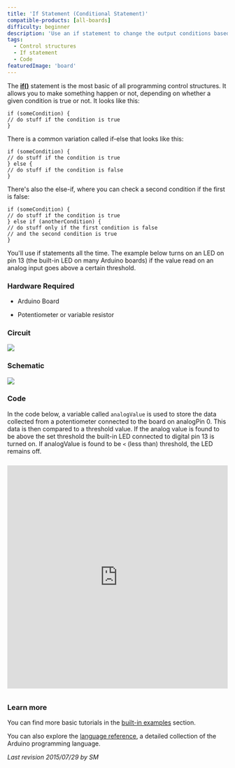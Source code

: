 ```yaml
---
title: 'If Statement (Conditional Statement)'
compatible-products: [all-boards]
difficulty: beginner
description: 'Use an if statement to change the output conditions based on changing the input conditions.'
tags: 
  - Control structures
  - If statement
  - Code
featuredImage: 'board'
---
```


The [**if()**](https://www.arduino.cc/en/Reference/If) statement is the most basic of all programming control structures.  It allows you to make something happen or not, depending on whether a given condition is true or not.  It looks like this:

```arduino
if (someCondition) {
// do stuff if the condition is true
}
```

There is a common variation called if-else that looks like this:

```arduino
if (someCondition) {
// do stuff if the condition is true
} else {
// do stuff if the condition is false
}
```

There's also the else-if, where you can check a second condition if the first is false:

```arduino
if (someCondition) {
// do stuff if the condition is true
} else if (anotherCondition) {
// do stuff only if the first condition is false
// and the second condition is true
}
```

You'll use if statements all the time.  The example below turns on an LED on pin 13 (the built-in LED on many Arduino boards) if the value read on an analog input goes above a certain threshold.

### Hardware Required

- Arduino Board

- Potentiometer or variable resistor

### Circuit


![](assets/circuit.png)


### Schematic


![](assets/schematic.png)

### Code

In the code below, a variable called `analogValue` is used to store the data collected from a potentiometer connected to the board on analogPin 0. This data is then compared to a threshold value. If the analog value is found to be above the set threshold the built-in LED connected to digital pin 13 is turned on. If analogValue is found to be `<` (less than) threshold, the LED remains off.

<iframe src='https://create.arduino.cc/example/builtin/05.Control%5CIfStatementConditional/IfStatementConditional/preview?embed&snippet' style='height:510px;width:100%;margin:10px 0' frameborder='0'></iframe>

### Learn more

You can find more basic tutorials in the [built-in examples](/built-in-examples) section.

You can also explore the [language reference](https://www.arduino.cc/reference/en/), a detailed collection of the Arduino programming language.

*Last revision 2015/07/29 by SM*